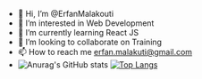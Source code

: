 - 👋 Hi, I’m @ErfanMalakouti
- 👀 I’m interested in Web Development
- 🌱 I’m currently learning React JS
- 💞️ I’m looking to collaborate on Training
- 📫 How to reach me erfan.malakuti@gmail.com  
- ![Anurag's GitHub stats](https://github-readme-stats.vercel.app/api?username=ErfanMalakouti&show_icons=true&theme=synthwave&show_icons=true&count_private=true) [![Top Langs](https://github-readme-stats.vercel.app/api/top-langs/?username=ErfanMalakouti&langs_count=8)](https://github.com/anuraghazra/github-readme-stats)
<!---
ErfanMalakouti/ErfanMalakouti is a ✨ special ✨ repository because its `README.md` (this file) appears on your GitHub profile.
You can click the Preview link to take a look at your changes.
--->
